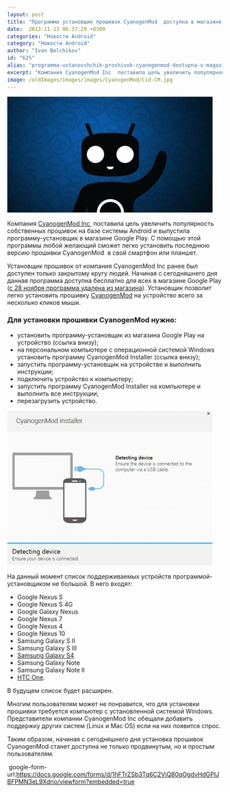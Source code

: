 ```yaml
---
layout: post
title: "Программа установщик прошивок CyanogenMod  доступна в магазине Google Play"
date:  2013-11-13 06:37:29 +0300
categories: "Новости Android"
category: "Новости Android"
author: "Ivan Belchikov"
id: "625"
alias: "programma-ustanovshchik-proshivok-cyanogenmod-dostupna-v-magazine-google-play"
excerpt: "Компания CyanogenMod Inc  поставила цель увеличить популярность собственных прошивок на базе системы Android и выпустила программу-установщик в магазине Google Play. С помощью этой программы любой желающий сможет легко установить последнюю версию прошивки CyanogenMod  в свой смартфон или планшет."
image: /oldImages/images/images/CyanogenMod/Cid-CM.jpg
---
```

<img src="/oldImages/images/images/CyanogenMod/Cid-CM.jpg" alt="Эмблема CyanogenMod" />

Компания <a href="index.php?option=com_content&amp;view=article&amp;id=567&amp;catid=8&amp;Itemid=102">CyanogenMod Inc </a> поставила цель увеличить популярность собственных прошивок на базе системы Android и выпустила программу-установщик в магазине Google Play. С помощью этой программы любой желающий сможет легко установить последнюю версию прошивки CyanogenMod  в свой смартфон или планшет.


Установщик прошивок от компания CyanogenMod Inc ранее был доступен только закрытому кругу людей. Начиная с сегодняшнего дня данная программа доступна бесплатно для всех в магазине Google Play (<a href="index.php?option=com_content&amp;view=article&amp;id=649&amp;catid=8&amp;Itemid=102">c 28 ноября программа удалена из магазина</a>). Установщик позволит легко установить прошивку <a href="index.php?option=com_content&amp;view=article&amp;id=337&amp;catid=8&amp;Itemid=102">CyanogenMod</a> на устройство всего за несколько кликов мыши.

<h3>Для установки прошивки CyanogenMod нужно:</h3>
<ul>
<li>установить программу-установщик из магазина Google Play на устройство (ссылка внизу);</li>
<li>на персональном компьютере с операционной системой Windows установить программу CyanogenMod Installer (ссылка внизу);</li>
<li>запустить программу-установщик на устройстве и выполнить инструкции;</li>
<li>подключить устройство к компьютеру;</li>
<li>запустить программу CyanogenMod Installer на компьютере и выполнить все инструкции;</li>
<li>перезагрузить устройство.</li>
</ul>
<img src="/oldImages/images/images/CyanogenMod/CM-installer-windows.jpg" alt="Программа CyanogenMod Installer" />

На данный момент список поддерживаемых устройств программой-установщиком не большой. В него входят:

<ul>
<li>Google Nexus S</li>
<li>Google Nexus S 4G</li>
<li>Google Galaxy Nexus</li>
<li>Google Nexus 7</li>
<li>Google Nexus 4</li>
<li>Google Nexus 10</li>
<li>Samsung Galaxy S II</li>
<li>Samsung Galaxy S III</li>
<li><a href="index.php?option=com_content&amp;view=article&amp;id=316&amp;catid=8&amp;Itemid=102">Samsung Galaxy S4</a> </li>
<li>Samsung Galaxy Note</li>
<li>Samsung Galaxy Note II</li>
<li><a href="index.php?option=com_content&amp;view=article&amp;id=288&amp;catid=8&amp;Itemid=102">HTC One</a>.</li>
</ul>
В будущем список будет расширен.

Многим пользователям может не понравится, что для установки прошивки требуется компьютер с установленной системой Windows. Представители компании CyanogenMod Inc обещали добавить поддержку других систем (Linux и Mac OS) если на них появится спрос.

Таким образом, начиная с сегодняшнего дня установка прошивок CyanogenMod станет доступна не только продвинутым, но и простым пользователям.

 google-form-url:https://docs.google.com/forms/d/1hFTrZSb3Tq6C2ViQ80qOgdvHdGPIJBFPMN3eL9Xdrio/viewform?embedded=true

